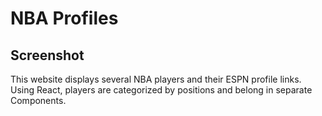 # NBA Profiles

## Screenshot 


This website displays several NBA players and their ESPN profile links. Using React, players are categorized by positions and belong in separate Components.  
